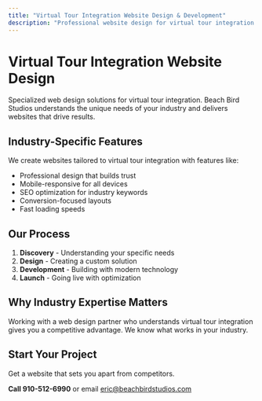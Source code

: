 ```yaml
---
title: "Virtual Tour Integration Website Design & Development"
description: "Professional website design for virtual tour integration. Custom solutions tailored to your industry needs."
---
```


# Virtual Tour Integration Website Design

Specialized web design solutions for virtual tour integration. Beach Bird Studios understands the unique needs of your industry and delivers websites that drive results.

## Industry-Specific Features

We create websites tailored to virtual tour integration with features like:

- Professional design that builds trust
- Mobile-responsive for all devices
- SEO optimization for industry keywords
- Conversion-focused layouts
- Fast loading speeds

## Our Process

1. **Discovery** - Understanding your specific needs
2. **Design** - Creating a custom solution
3. **Development** - Building with modern technology
4. **Launch** - Going live with optimization

## Why Industry Expertise Matters

Working with a web design partner who understands virtual tour integration gives you a competitive advantage. We know what works in your industry.

## Start Your Project

Get a website that sets you apart from competitors.

**Call 910-512-6990** or email eric@beachbirdstudios.com